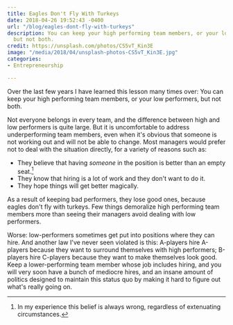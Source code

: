 ```yaml
---
title: Eagles Don't Fly With Turkeys
date: 2018-04-26 19:52:43 -0400
url: "/blog/eagles-dont-fly-with-turkeys"
description: You can keep your high performing team members, or your low performers,
  but not both.
credit: https://unsplash.com/photos/CS5vT_Kin3E
image: "/media/2018/04/unsplash-photos-CS5vT_Kin3E.jpg"
categories:
- Entrepreneurship

---
```

Over the last few years I have learned this lesson many times over: You can keep
your high performing team members, or your low performers, but not both.

<!--more-->

Not everyone belongs in every team, and the difference between high and low
performers is quite large.  But it is uncomfortable to address underperforming
team members, even when it's obvious that someone is not working out and will
not be able to change. Most managers would prefer not to deal with the situation
directly, for a variety of reasons such as:

- They believe that having *someone* in the position is better than an empty
  seat.[^1]
- They know that hiring is a lot of work and they don't want to do it.
- They hope things will get better magically.

As a result of keeping bad performers, they lose good ones, because eagles don't
fly with turkeys. Few things demoralize high performing team members more than
seeing their managers avoid dealing with low performers.

Worse: low-performers sometimes get put into positions where they can hire. And
another law I've never seen violated is this: A-players hire A-players because
they want to surround themselves with high performers; B-players hire C-players
because they want to make themselves look good. Keep a lower-performing team
member whose job includes hiring, and you will very soon have a bunch of
mediocre hires, and an insane amount of politics designed to maintain this
status quo by making it hard to figure out what's really going on.

[^1]: In my experience this belief is always wrong, regardless of extenuating circumstances.
